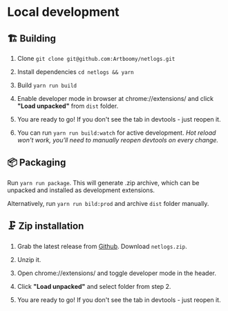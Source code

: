 # Local development

## 🏗️ Building

1. Clone `git clone git@github.com:Artboomy/netlogs.git`

2. Install dependencies `cd netlogs && yarn`

3. Build `yarn run build`

4. Enable developer mode in browser at chrome://extensions/ and click **"Load unpacked"** from `dist` folder.

5. You are ready to go! If you don't see the tab in devtools - just reopen it.

6. You can run `yarn run build:watch` for active development.
   _Hot reload won't work, you'll need to manually reopen devtools on every change._

## 📦 Packaging

Run `yarn run package`. This will generate .zip archive, which can be unpacked and installed as development extensions.

Alternatively, run `yarn run bild:prod` and archive `dist` folder manually.

## 🗜️ Zip installation

1. Grab the latest release from [Github](https://github.com/Artboomy/netlogs/releases). Download `netlogs.zip`.

2. Unzip it.

3. Open chrome://extensions/ and toggle developer mode in the header.

4. Click **"Load unpacked"** and select folder from step 2.

5. You are ready to go! If you don't see the tab in devtools - just reopen it.
